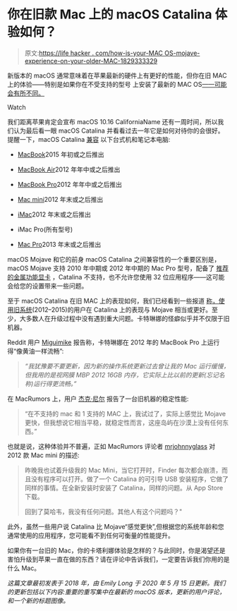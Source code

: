 # 你在旧款 Mac 上的 macOS Catalina 体验如何？

> 原文:[https://life hacker . com/how-is-your-MAC OS-mojave-experience-on-your-older-MAC-1829333329](https://lifehacker.com/how-is-your-macos-mojave-experience-on-your-older-mac-1829333329)

新版本的 macOS 通常意味着在苹果最新的硬件上有更好的性能，但你在旧 MAC 上的体验——特别是如果你在不受支持的型号 上安装了最新的 MAC OS[——可能会有所不同。](http://dosdude1.com/catalina/)

Watch

我们距离苹果肯定会宣布 macOS 10.16 CaliforniaName 还有一周时间，所以我们认为最后看一眼 macOS Catalina 并看看过去一年它是如何对待你的会很好。提醒一下，macOS Catalina [兼容](https://www.apple.com/macos/catalina/) 以下台式机和笔记本电脑:

*   [MacBook](https://support.apple.com/kb/HT201608)2015 年初或之后推出

*   [MacBook Air](https://support.apple.com/kb/HT201862)2012 年年中或之后推出

*   [MacBook Pro](https://support.apple.com/kb/HT201300)2012 年年中或之后推出

*   [Mac mini](https://support.apple.com/kb/HT201894)2012 年末或之后推出

*   [iMac](https://support.apple.com/kb/HT201634)2012 年末或之后推出

*   iMac Pro(所有型号)

*   [Mac Pro](https://support.apple.com/kb/HT202888)2013 年末或之后推出

macOS Mojave 和它的前身 macOS Catalina 之间兼容性的一个重要区别是，macOS Mojave 支持 2010 年中期或 2012 年中期的 Mac Pro 型号，配备了 [推荐的金属功能显卡](https://support.apple.com/kb/HT208898) ，Catalina 不支持，也不允许您使用 32 位应用程序——这可能会给您的设置带来一些问题。

至于 macOS Catalina 在旧 MAC 上的表现如何，我们已经看到一些报道 [称，使用旧系统](https://forums.macrumors.com/threads/catalina-kills-my-2012-mac-mini.2204396/)(2012–2015)的用户在 Catalina 上的表现与 Mojave 相当或更好。至少，大多数人在升级过程中没有遇到重大问题。卡特琳娜的怪癖似乎并不仅限于旧机器。

Reddit 用户 [Miguimike](https://www.reddit.com/r/MacOS/comments/dgou3l/catalina_running_smooth_as_butter_on_older_macbook/) 报告称，卡特琳娜在 2012 年的 MacBook Pro 上运行得“像黄油一样流畅”:

> *“我犹豫要不要更新，因为新的操作系统更新过去曾让我的 Mac 运行缓慢，但我用的是视网膜 MBP 2012 16GB 内存，它实际上比以前的更新(忘记名称)运行得更流畅。”*

在 MacRumors 上，用户 [杰克·尼尔](https://forums.macrumors.com/threads/compare-mojave-vs-catalina-in-performance.2189924/post-28010793) 报告了一台旧机器的稳定性能:

> “在不支持的 mac 和 1 支持的 MAC 上，我试过了，实际上感觉比 Mojave 更快，但我想说它相当平稳，就稳定性而言，这座岛屿在沙漠上没有任何东西。”

也就是说，这种体验并不普遍，正如 MacRumors 评论者 [mrjohnnyglass](https://forums.macrumors.com/threads/catalina-kills-my-2012-mac-mini.2204396/) 对 2012 款 Mac mini 的描述:

> 昨晚我也试着升级我的 Mac Mini，当它打开时，Finder 每次都会崩溃，而且没有程序可以打开。做了一个 Catalina 的可引导 USB 安装程序，它做了同样的事情。在全新安装时安装了 Catalina，同样的问题。从 App Store 下载。
> 
> 回到了莫哈韦，我没有任何问题。其他人有这个问题吗？"

此外，虽然一些用户说 Catalina 比 Mojave“感觉更快”,但根据您的系统年龄和您通常使用的应用程序，您可能看不到任何可衡量的性能提升。

如果你有一台旧的 Mac，你的卡塔利娜体验是怎样的？与此同时，你是渴望还是害怕升级到苹果一直在做的东西？请在评论中告诉我们，一定要告诉我们你用的是什么 Mac。

*这篇文章最初发表于 2018 年，由 Emily Long 于 2020 年 5 月 15 日更新。我们的更新包括以下内容:重要的重写集中在最新的 macOS 版本，更新的用户评论，和一个新的标题图像。*